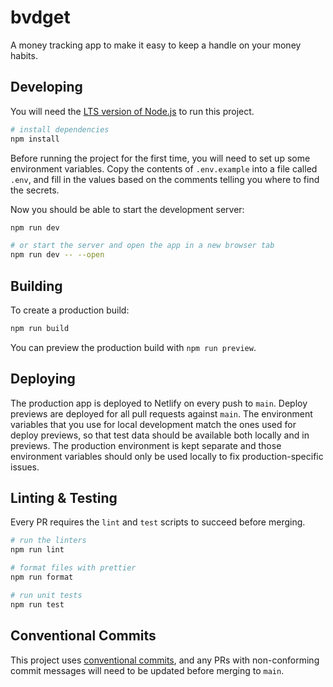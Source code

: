 # bvdget

A money tracking app to make it easy to keep a handle on your money habits.

## Developing

You will need the [LTS version of Node.js](https://nodejs.org) to run this project.

```bash
# install dependencies
npm install
```

Before running the project for the first time, you will need to set up some environment variables. Copy the contents of `.env.example` into a file called `.env`, and fill in the values based on the comments telling you where to find the secrets.

Now you should be able to start the development server:

```bash
npm run dev

# or start the server and open the app in a new browser tab
npm run dev -- --open
```

## Building

To create a production build:

```bash
npm run build
```

You can preview the production build with `npm run preview`.

## Deploying

The production app is deployed to Netlify on every push to `main`. Deploy previews are deployed for all pull requests against `main`. The environment variables that you use for local development match the ones used for deploy previews, so that test data should be available both locally and in previews. The production environment is kept separate and those environment variables should only be used locally to fix production-specific issues.

## Linting & Testing

Every PR requires the `lint` and `test` scripts to succeed before merging.

```bash
# run the linters
npm run lint

# format files with prettier
npm run format

# run unit tests
npm run test
```

## Conventional Commits

This project uses [conventional commits](https://www.conventionalcommits.org/en/v1.0.0/), and any PRs with non-conforming commit messages will need to be updated before merging to `main`.
